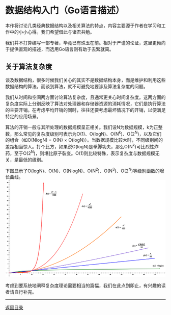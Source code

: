 # 数据结构入门（Go语言描述）

本作将讨论几类经典数据结构以及相关算法的特点，内容主要源于作者在学习和工作中的小小心得。我们希望借此与诸君共勉。

我们并不打算编写一部专著，毕竟已有珠玉在前。相对于严谨的论证，这里更倾向于提供直观的描述，而选用Go语言则有助于去繁就简。

## 关于算法复杂度
谈及数据结构，很多时候我们关心的其实不是数据结构本身，而是维护和利用这些数据结构的算法。而谈到算法，就不可避免地要涉及算法复杂度的问题。

我们从时间和空间两方面讨论算法复杂度，且通常更关心时间复杂度。这两方面的复杂度实际上分别反映了算法对处理器和存储器资源的消耗情况，它们是执行算法的主要开销。在考虑平均开销的同时，往往还要考虑最坏情况下的开销，以便满足特定的应用场景。 

算法的开销一般与其所处理的数据规模呈正相关。我们设N为数据规模，k为正整数，那么常见的复杂度级别可表示为O(1)、O(logN)、O(N<sup>k</sup>)、O(2<sup>N</sup>)，以及它们的组合（如O(NlogN) = O(N) × O(logN)）。当数据规模比较大时，不同级别间的差距相当惊人。打个比方，如果说O(logN)是拳脚功夫，那么O(N<sup>k</sup>)可比烈性炸药，至于O(2<sup>N</sup>)，则堪比原子裂变。O(1)则比较特殊，表示复杂度与数据规模无关，是最低的级别。

下图显示了O(logN)、O(N)、O(NlogN)、O(N<sup>2</sup>)、O(N<sup>3</sup>)、O(2<sup>N</sup>)等级别函数的增长曲线。  
![](images/preface.png)

考虑到要系统地阐释复杂度理论需要相当的篇幅，我们在此点到即止，有兴趣的读者请自行补完。

---
[返回目录](index.md)